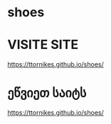 # shoes
# VISITE SITE
https://ttornikes.github.io/shoes/
# ეწვიეთ საიტს
https://ttornikes.github.io/shoes/
